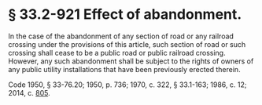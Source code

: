 # § 33.2-921 Effect of abandonment.

<p>In the case of the abandonment of any section of road or any railroad crossing under the provisions of this article, such section of road or such crossing shall cease to be a public road or public railroad crossing. However, any such abandonment shall be subject to the rights of owners of any public utility installations that have been previously erected therein.</p><p>Code 1950, § 33-76.20; 1950, p. 736; 1970, c. 322, § 33.1-163; 1986, c. 12; 2014, c. <a href='http://lis.virginia.gov/cgi-bin/legp604.exe?141+ful+CHAP0805'>805</a>.</p>